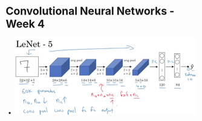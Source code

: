 # Convolutional Neural Networks - Week 4

- ![img](https://github.com/chriseal/deep_learning_ai/blob/master/4_ConvolutionalNeuralNetworks/week2/4wk2_LeNet.png)

